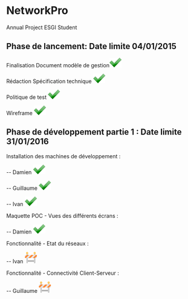 # NetworkPro
Annual Project ESGI Student

## Phase de lancement: Date limite 04/01/2015   

Finalisation Document modèle de gestion[![alt text](https://github.com/izyj/MoyenneProject/raw/master/doc/ok.png "OK")](https://github.com/izyj/MoyenneProject/blob/master/doc/ok.png)

Rédaction Spécification technique   [![alt text](https://github.com/izyj/MoyenneProject/raw/master/doc/ok.png "OK")](https://github.com/izyj/MoyenneProject/blob/master/doc/ok.png)

Politique de test [![alt text](https://github.com/izyj/MoyenneProject/raw/master/doc/ok.png "OK")](https://github.com/izyj/MoyenneProject/blob/master/doc/ok.png)

Wireframe [![alt text](https://github.com/izyj/MoyenneProject/raw/master/doc/ok.png "OK")](https://github.com/izyj/MoyenneProject/blob/master/doc/ok.png)

## Phase de développement partie 1 : Date limite 31/01/2016   

Installation des machines de développement : 

-- Damien [![alt text](https://github.com/izyj/MoyenneProject/raw/master/doc/ok.png "En Cours")](https://github.com/izyj/MoyenneProject/blob/master/doc/ok.png)

-- Guillaume [![alt text](https://github.com/izyj/MoyenneProject/raw/master/doc/ok.png "En Cours")](https://github.com/izyj/MoyenneProject/blob/master/doc/ok.png)
  
-- Ivan [![alt text](https://github.com/izyj/MoyenneProject/raw/master/doc/ok.png "OK")](https://github.com/izyj/MoyenneProject/blob/master/doc/ok.png)

Maquette POC  - Vues des différents écrans : 

-- Damien [![alt text](https://github.com/izyj/MoyenneProject/raw/master/doc/ok.png "En Cours")](https://github.com/izyj/MoyenneProject/blob/master/doc/ok.png)

Fonctionnalité - Etat du réseaux : 

-- Ivan [![alt text](https://github.com/izyj/MoyenneProject/raw/master/doc/okko.png "KO")](https://github.com/izyj/MoyenneProject/blob/master/doc/okko.png)

Fonctionnalité - Connectivité Client-Serveur : 

-- Guillaume [![alt text](https://github.com/izyj/MoyenneProject/raw/master/doc/okko.png "En Cours")](https://github.com/izyj/MoyenneProject/blob/master/doc/ok.png)
